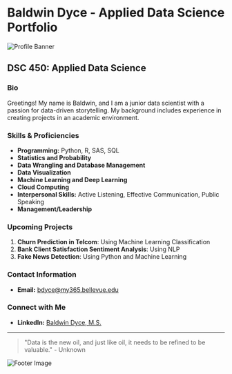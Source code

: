 # Baldwin Dyce - Applied Data Science Portfolio

![Profile Banner](https://via.placeholder.com/800x200.png?text=Baldwin+Dyce+-+Applied+Data+Science+Portfolio)

## DSC 450: Applied Data Science

### Bio
Greetings! My name is Baldwin, and I am a junior data scientist with a passion for data-driven storytelling. My background includes experience in creating projects in an academic environment.

### Skills & Proficiencies
- **Programming:** Python, R, SAS, SQL
- **Statistics and Probability**
- **Data Wrangling and Database Management**
- **Data Visualization**
- **Machine Learning and Deep Learning**
- **Cloud Computing**
- **Interpersonal Skills:** Active Listening, Effective Communication, Public Speaking
- **Management/Leadership**

### Upcoming Projects
1. **Churn Prediction in Telcom**: Using Machine Learning Classification
2. **Bank Client Satisfaction Sentiment Analysis**: Using NLP
3. **Fake News Detection**: Using Python and Machine Learning

### Contact Information
- **Email:** [bdyce@my365.bellevue.edu](mailto:bdyce@my365.bellevue.edu)

### Connect with Me
- **LinkedIn:** [Baldwin Dyce, M.S.](https://www.linkedin.com/in/baldwin-dyce-m-s-73056424)

---

> "Data is the new oil, and just like oil, it needs to be refined to be valuable." - Unknown

![Footer Image](https://via.placeholder.com/800x100.png?text=Explore+My+Projects)

